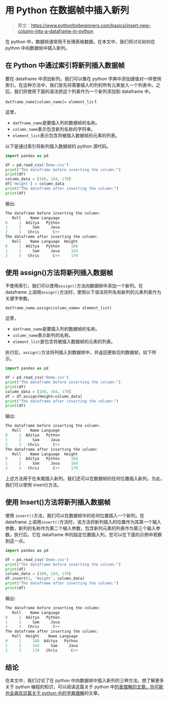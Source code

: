 # 用 Python 在数据帧中插入新列

> 原文：<https://www.pythonforbeginners.com/basics/insert-new-column-into-a-dataframe-in-python>

在 python 中，数据帧通常用于处理表格数据。在本文中，我们将讨论如何在 python 中向数据帧中插入新列。

## 在 Python 中通过索引将新列插入数据帧

要在 dataframe 中添加新列，我们可以像在 python 字典中添加键值对一样使用索引。在这种方法中，我们首先将需要插入的列的所有元素放入一个列表中。之后，我们将使用下面的语法把这个列表作为一个新列添加到 dataframe 中。

`datframe_name[column_name]= element_lis` t

这里，

*   `datframe_name`是要插入列的数据帧的名称。
*   `column_name`表示包含新列名称的字符串。
*   `element_list`表示包含将被插入数据帧的元素的列表。

以下是通过索引将新列插入数据帧的 python 源代码。

```py
import pandas as pd

df = pd.read_csv('Demo.csv')
print("The dataframe before inserting the column:")
print(df)
column_data = [180, 164, 170]
df['Height'] = column_data
print("The dataframe after inserting the column:")
print(df) 
```

输出:

```py
The dataframe before inserting the column:
   Roll    Name Language
0     1  Aditya   Python
1     2     Sam     Java
2     3   Chris      C++
The dataframe after inserting the column:
   Roll    Name Language  Height
0     1  Aditya   Python     180
1     2     Sam     Java     164
2     3   Chris      C++     170
```

## 使用 assign()方法将新列插入数据帧

不使用索引，我们可以使用`assign()`方法向数据帧中添加一个新列。在 dataframe 上调用`assign()`方法时，使用以下语法将列名和新列的元素列表作为关键字参数。

`datframe_name.assign(column_name= element_list)`

这里，

*   `datframe_name`是要插入列的数据帧的名称。
*   `column_name`表示新列的名称。
*   `element_list`是包含将被插入数据帧的元素的列表。

执行后，`assign()`方法将列插入到数据帧中，并返回更新后的数据帧，如下所示。

```py
import pandas as pd

df = pd.read_csv('Demo.csv')
print("The dataframe before inserting the column:")
print(df)
column_data = [180, 164, 170]
df = df.assign(Height=column_data)
print("The dataframe after inserting the column:")
print(df)
```

输出:

```py
The dataframe before inserting the column:
   Roll    Name Language
0     1  Aditya   Python
1     2     Sam     Java
2     3   Chris      C++
The dataframe after inserting the column:
   Roll    Name Language  Height
0     1  Aditya   Python     180
1     2     Sam     Java     164
2     3   Chris      C++     170 
```

上述方法用于在末尾插入新列。我们还可以在数据帧的任何位置插入新列。为此，我们可以使用 insert()方法。

## 使用 Insert()方法将新列插入数据帧

使用 `insert()`方法，我们可以在数据帧中的任何位置插入一个新列。在 dataframe 上调用`insert()`方法时，该方法将新列插入的位置作为其第一个输入参数，新列的名称作为第二个输入参数，包含新列元素的列表作为第三个输入参数。执行后，它在 dataframe 中的指定位置插入列。您可以在下面的示例中观察到这一点。

```py
import pandas as pd

df = pd.read_csv('Demo.csv')
print("The dataframe before inserting the column:")
print(df)
column_data = [180, 164, 170]
df.insert(1, 'Height', column_data)
print("The dataframe after inserting the column:")
print(df)
```

输出:

```py
The dataframe before inserting the column:
   Roll    Name Language
0     1  Aditya   Python
1     2     Sam     Java
2     3   Chris      C++
The dataframe after inserting the column:
   Roll  Height    Name Language
0     1     180  Aditya   Python
1     2     164     Sam     Java
2     3     170   Chris      C++
```

## 结论

在本文中，我们讨论了在 python 中向数据帧中插入新列的三种方法。想了解更多关于 python 编程的知识，可以阅读这篇关于 python 中[列表理解的文章。你可能也会喜欢这篇关于 python 中的](https://www.pythonforbeginners.com/basics/list-comprehensions-in-python)[字典理解](https://www.pythonforbeginners.com/dictionary/dictionary-comprehension-in-python)的文章。